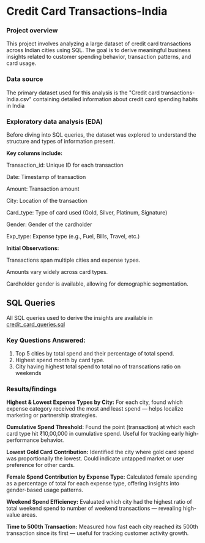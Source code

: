 # Credit Card Transactions-India

### Project overview
This project involves analyzing a large dataset of credit card transactions across Indian cities using SQL. The goal is to derive meaningful business insights related to customer spending behavior, transaction patterns, and card usage. 

### Data source
The primary dataset used for this analysis is the "Credit card transactions-India.csv" containing detailed information about credit card spending habits in India


### Exploratory data analysis (EDA)

Before diving into SQL queries, the dataset was explored to understand the structure and types of information present.

**Key columns include:**

Transaction_id: Unique ID for each transaction

Date: Timestamp of transaction

Amount: Transaction amount

City: Location of the transaction

Card_type: Type of card used (Gold, Silver, Platinum, Signature)

Gender: Gender of the cardholder

Exp_type: Expense type (e.g., Fuel, Bills, Travel, etc.)

**Initial Observations:**

Transactions span multiple cities and expense types.

Amounts vary widely across card types.

Cardholder gender is available, allowing for demographic segmentation.

## SQL Queries

All SQL queries used to derive the insights are available in [credit_card_queries.sql](./sql/credit_card_queries.sql)

### Key Questions Answered:
1. Top 5 cities by total spend and their percentage of total spend.
2. Highest spend month by card type.
3. City having highest total spend to total no of transcations ratio on weekends




### Results/findings

**Highest & Lowest Expense Types by City:**
For each city, found which expense category received the most and least spend — helps localize marketing or partnership strategies.

**Cumulative Spend Threshold:**
Found the point (transaction) at which each card type hit ₹10,00,000 in cumulative spend. Useful for tracking early high-performance behavior.

**Lowest Gold Card Contribution:**
Identified the city where gold card spend was proportionally the lowest. Could indicate untapped market or user preference for other cards.

**Female Spend Contribution by Expense Type:**
Calculated female spending as a percentage of total for each expense type, offering insights into gender-based usage patterns.

**Weekend Spend Efficiency:**
Evaluated which city had the highest ratio of total weekend spend to number of weekend transactions — revealing high-value areas.

**Time to 500th Transaction:**
Measured how fast each city reached its 500th transaction since its first — useful for tracking customer activity growth.
